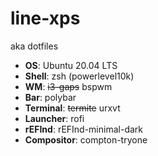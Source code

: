 # line-xps
aka dotfiles

 - **OS**: Ubuntu 20.04 LTS
 - **Shell**: zsh (powerlevel10k)
 - **WM**: ~~i3-gaps~~ bspwm
 - **Bar**: polybar
 - **Terminal**: ~~termite~~ urxvt
 - **Launcher**: rofi
 - **rEFInd**: rEFInd-minimal-dark
 - **Compositor**: compton-tryone
